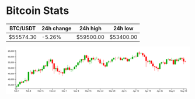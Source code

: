# Bitcoin Stats

BTC/USDT|24h change|24h high|24h low|
|---|---|---|---|
|$55574.30|-5.26%|$59500.00|$53400.00|

<img src="./chart.svg">
